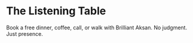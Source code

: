 # The Listening Table

Book a free dinner, coffee, call, or walk with Brilliant Aksan. No judgment. Just presence. 